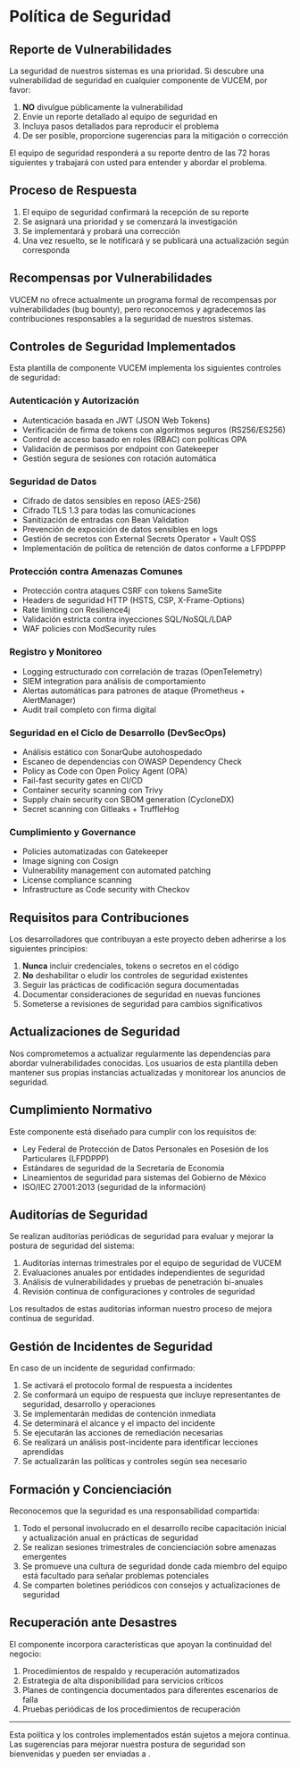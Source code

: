 # Política de Seguridad

## Reporte de Vulnerabilidades

La seguridad de nuestros sistemas es una prioridad. Si descubre una vulnerabilidad de seguridad en cualquier componente de VUCEM, por favor:

1. **NO** divulgue públicamente la vulnerabilidad
2. Envíe un reporte detallado al equipo de seguridad en [](mailto:seguridad@vucem.gob.mx)
3. Incluya pasos detallados para reproducir el problema
4. De ser posible, proporcione sugerencias para la mitigación o corrección

El equipo de seguridad responderá a su reporte dentro de las 72 horas siguientes y trabajará con usted para entender y abordar el problema.

## Proceso de Respuesta

1. El equipo de seguridad confirmará la recepción de su reporte
2. Se asignará una prioridad y se comenzará la investigación
3. Se implementará y probará una corrección
4. Una vez resuelto, se le notificará y se publicará una actualización según corresponda

## Recompensas por Vulnerabilidades

VUCEM no ofrece actualmente un programa formal de recompensas por vulnerabilidades (bug bounty), pero reconocemos y agradecemos las contribuciones responsables a la seguridad de nuestros sistemas.

## Controles de Seguridad Implementados

Esta plantilla de componente VUCEM implementa los siguientes controles de seguridad:

### Autenticación y Autorización

- Autenticación basada en JWT (JSON Web Tokens)
- Verificación de firma de tokens con algoritmos seguros (RS256/ES256)
- Control de acceso basado en roles (RBAC) con políticas OPA
- Validación de permisos por endpoint con Gatekeeper
- Gestión segura de sesiones con rotación automática

### Seguridad de Datos

- Cifrado de datos sensibles en reposo (AES-256)
- Cifrado TLS 1.3 para todas las comunicaciones
- Sanitización de entradas con Bean Validation
- Prevención de exposición de datos sensibles en logs
- Gestión de secretos con External Secrets Operator + Vault OSS
- Implementación de política de retención de datos conforme a LFPDPPP

### Protección contra Amenazas Comunes

- Protección contra ataques CSRF con tokens SameSite
- Headers de seguridad HTTP (HSTS, CSP, X-Frame-Options)
- Rate limiting con Resilience4j
- Validación estricta contra inyecciones SQL/NoSQL/LDAP
- WAF policies con ModSecurity rules

### Registro y Monitoreo

- Logging estructurado con correlación de trazas (OpenTelemetry)
- SIEM integration para análisis de comportamiento
- Alertas automáticas para patrones de ataque (Prometheus + AlertManager)
- Audit trail completo con firma digital

### Seguridad en el Ciclo de Desarrollo (DevSecOps)

- Análisis estático con SonarQube autohospedado
- Escaneo de dependencias con OWASP Dependency Check
- Policy as Code con Open Policy Agent (OPA)
- Fail-fast security gates en CI/CD
- Container security scanning con Trivy
- Supply chain security con SBOM generation (CycloneDX)
- Secret scanning con Gitleaks + TruffleHog

### Cumplimiento y Governance

- Policies automatizadas con Gatekeeper
- Image signing con Cosign
- Vulnerability management con automated patching
- License compliance scanning
- Infrastructure as Code security with Checkov

## Requisitos para Contribuciones

Los desarrolladores que contribuyan a este proyecto deben adherirse a los siguientes principios:

1. **Nunca** incluir credenciales, tokens o secretos en el código
2. **No** deshabilitar o eludir los controles de seguridad existentes
3. Seguir las prácticas de codificación segura documentadas
4. Documentar consideraciones de seguridad en nuevas funciones
5. Someterse a revisiones de seguridad para cambios significativos

## Actualizaciones de Seguridad

Nos comprometemos a actualizar regularmente las dependencias para abordar vulnerabilidades conocidas. Los usuarios de esta plantilla deben mantener sus propias instancias actualizadas y monitorear los anuncios de seguridad.

## Cumplimiento Normativo

Este componente está diseñado para cumplir con los requisitos de:

- Ley Federal de Protección de Datos Personales en Posesión de los Particulares (LFPDPPP)
- Estándares de seguridad de la Secretaría de Economía
- Lineamientos de seguridad para sistemas del Gobierno de México
- ISO/IEC 27001:2013 (seguridad de la información)

## Auditorías de Seguridad

Se realizan auditorías periódicas de seguridad para evaluar y mejorar la postura de seguridad del sistema:

1. Auditorías internas trimestrales por el equipo de seguridad de VUCEM
2. Evaluaciones anuales por entidades independientes de seguridad
3. Análisis de vulnerabilidades y pruebas de penetración bi-anuales
4. Revisión continua de configuraciones y controles de seguridad

Los resultados de estas auditorías informan nuestro proceso de mejora continua de seguridad.

## Gestión de Incidentes de Seguridad

En caso de un incidente de seguridad confirmado:

1. Se activará el protocolo formal de respuesta a incidentes
2. Se conformará un equipo de respuesta que incluye representantes de seguridad, desarrollo y operaciones
3. Se implementarán medidas de contención inmediata
4. Se determinará el alcance y el impacto del incidente
5. Se ejecutarán las acciones de remediación necesarias
6. Se realizará un análisis post-incidente para identificar lecciones aprendidas
7. Se actualizarán las políticas y controles según sea necesario

## Formación y Concienciación

Reconocemos que la seguridad es una responsabilidad compartida:

1. Todo el personal involucrado en el desarrollo recibe capacitación inicial y actualización anual en prácticas de seguridad
2. Se realizan sesiones trimestrales de concienciación sobre amenazas emergentes
3. Se promueve una cultura de seguridad donde cada miembro del equipo está facultado para señalar problemas potenciales
4. Se comparten boletines periódicos con consejos y actualizaciones de seguridad

## Recuperación ante Desastres

El componente incorpora características que apoyan la continuidad del negocio:

1. Procedimientos de respaldo y recuperación automatizados
2. Estrategia de alta disponibilidad para servicios críticos
3. Planes de contingencia documentados para diferentes escenarios de falla
4. Pruebas periódicas de los procedimientos de recuperación

---

Esta política y los controles implementados están sujetos a mejora continua. Las sugerencias para mejorar nuestra postura de seguridad son bienvenidas y pueden ser enviadas a .
